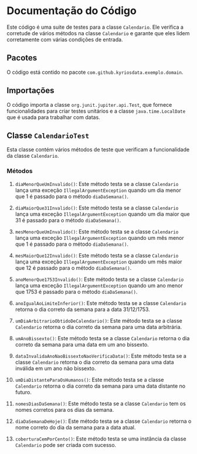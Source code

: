 # Documentação do Código

Este código é uma suite de testes para a classe `Calendario`. Ele verifica a corretude de vários métodos na classe `Calendario` e garante que eles lidem corretamente com várias condições de entrada.

## Pacotes
O código está contido no pacote `com.github.kyriosdata.exemplo.domain`.

## Importações
O código importa a classe `org.junit.jupiter.api.Test`, que fornece funcionalidades para criar testes unitários e a classe `java.time.LocalDate` que é usada para trabalhar com datas.

## Classe `CalendarioTest`
Esta classe contém vários métodos de teste que verificam a funcionalidade da classe `Calendario`.

### Métodos

1. `diaMenorQueUmInvalido()`: Este método testa se a classe `Calendario` lança uma exceção `IllegalArgumentException` quando um dia menor que 1 é passado para o método `diaDaSemana()`.

2. `diaMaiorQue31Invalido()`: Este método testa se a classe `Calendario` lança uma exceção `IllegalArgumentException` quando um dia maior que 31 é passado para o método `diaDaSemana()`.

3. `mesMenorQueUmInvalido()`: Este método testa se a classe `Calendario` lança uma exceção `IllegalArgumentException` quando um mês menor que 1 é passado para o método `diaDaSemana()`.

4. `mesMaiorQue12Invalido()`: Este método testa se a classe `Calendario` lança uma exceção `IllegalArgumentException` quando um mês maior que 12 é passado para o método `diaDaSemana()`.

5. `anoMenorQue1753Invalido()`: Este método testa se a classe `Calendario` lança uma exceção `IllegalArgumentException` quando um ano menor que 1753 é passado para o método `diaDaSemana()`.

6. `anoIgualAoLimiteInferior()`: Este método testa se a classe `Calendario` retorna o dia correto da semana para a data 31/12/1753.

7. `umDiaArbitrarioObtidoDeCalendario()`: Este método testa se a classe `Calendario` retorna o dia correto da semana para uma data arbitrária.

8. `umAnoBissexto()`: Este método testa se a classe `Calendario` retorna o dia correto da semana para uma data em um ano bissexto.

9. `dataInvalidaAnoNaoBissextoNaoVerificaData()`: Este método testa se a classe `Calendario` retorna o dia correto da semana para uma data inválida em um ano não bissexto.

10. `umDiaDistanteParaOsHumanos()`: Este método testa se a classe `Calendario` retorna o dia correto da semana para uma data distante no futuro.

11. `nomesDiasDaSemana()`: Este método testa se a classe `Calendario` tem os nomes corretos para os dias da semana.

12. `diaDaSemanaDeHoje()`: Este método testa se a classe `Calendario` retorna o nome correto do dia da semana para a data atual.

13. `coberturaCemPorCento()`: Este método testa se uma instância da classe `Calendario` pode ser criada com sucesso.